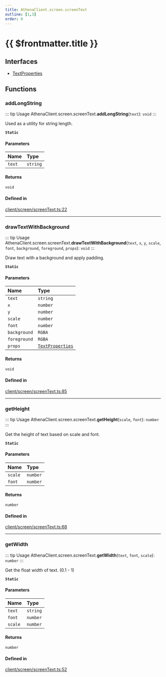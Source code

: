 ```yaml
---
title: AthenaClient.screen.screenText
outline: [1,3]
order: 0
---
```


# {{ $frontmatter.title }}


## Interfaces

- [TextProperties](../interfaces/client_screen_screenText_TextProperties.md)

## Functions

### addLongString

::: tip Usage
AthenaClient.screen.screenText.**addLongString**(`text`): `void`
:::

Used as a utility for string length.

**`Static`**

#### Parameters

| Name | Type |
| :------ | :------ |
| `text` | `string` |

#### Returns

`void`

#### Defined in

[client/screen/screenText.ts:22](https://github.com/Stuyk/altv-athena/blob/b149a44/src/core/client/screen/screenText.ts#L22)

___

### drawTextWithBackground

::: tip Usage
AthenaClient.screen.screenText.**drawTextWithBackground**(`text`, `x`, `y`, `scale`, `font`, `background`, `foreground`, `props`): `void`
:::

Draw text with a background and apply padding.

**`Static`**

#### Parameters

| Name | Type |
| :------ | :------ |
| `text` | `string` |
| `x` | `number` |
| `y` | `number` |
| `scale` | `number` |
| `font` | `number` |
| `background` | `RGBA` |
| `foreground` | `RGBA` |
| `props` | [`TextProperties`](../interfaces/client_screen_screenText_TextProperties.md) |

#### Returns

`void`

#### Defined in

[client/screen/screenText.ts:85](https://github.com/Stuyk/altv-athena/blob/b149a44/src/core/client/screen/screenText.ts#L85)

___

### getHeight

::: tip Usage
AthenaClient.screen.screenText.**getHeight**(`scale`, `font`): `number`
:::

Get the height of text based on scale and font.

**`Static`**

#### Parameters

| Name | Type |
| :------ | :------ |
| `scale` | `number` |
| `font` | `number` |

#### Returns

`number`

#### Defined in

[client/screen/screenText.ts:68](https://github.com/Stuyk/altv-athena/blob/b149a44/src/core/client/screen/screenText.ts#L68)

___

### getWidth

::: tip Usage
AthenaClient.screen.screenText.**getWidth**(`text`, `font`, `scale`): `number`
:::

Get the float width of text. (0.1 - 1)

**`Static`**

#### Parameters

| Name | Type |
| :------ | :------ |
| `text` | `string` |
| `font` | `number` |
| `scale` | `number` |

#### Returns

`number`

#### Defined in

[client/screen/screenText.ts:52](https://github.com/Stuyk/altv-athena/blob/b149a44/src/core/client/screen/screenText.ts#L52)
